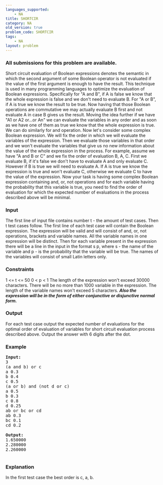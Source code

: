 ```yaml
---
languages_supported:
    - NA
title: SHORTCIR
category: NA
old_version: true
problem_code: SHORTCIR
tags:
    - NA
layout: problem
---
```

###  All submissions for this problem are available. 

Short circuit evaluation of Boolean expressions denotes the semantic in which the second argument of some Boolean operator is not evaluated if the value of the first argument is enough to have the result. This technique is used in many programming languages to optimize the evaluation of Boolean expressions. Specifically for "A and B", if A is false we know that the whole expression is false and we don't need to evaluate B. For "A or B", if A is true we know the result to be true. Now having that those Boolean operations are commutative we may actually evaluate B first and not evaluate A in case B gives us the result. Moving the idea further if we have "A1 or A2 or...or An" we can evaluate the variables in any order and as soon as we have one of them as true we know that the whole expression is true. We can do similarly for and operation. Now let's consider some complex Boolean expression. We will fix the order in which we will evaluate the variables of the expression. Then we evaluate those variables in that order and we won't evaluate the variables that give us no new information about the value of the whole expression in the process. For example, assume we have "A and B or C" and we fix the order of evaluation B, A, C. First we evaluate B, if it's false we don't have to evaluate A and only evaluate C. However if B is true we will need to evaluate A. If A is true we know the expression is true and won't evaluate C, otherwise we evaluate C to have the value of the expression. Now your task is having some complex Boolean expression containing and, or, not operations and for each variable having the probability that this variable is true, you need to find the order of evaluation for which the expected number of evaluations in the process described above will be minimal.

### Input

The first line of input file contains number t - the amount of test cases. Then t test cases follow. The first line of each test case will contain the Boolean expression. The expression will be valid and will consist of and, or, not operations, brackets and variable names. All the variable names in one expression will be distinct. Then for each variable present in the expression there will be a line in the input in the format s p, where s - the name of the variable and p - is the probability that the variable will be true. The names of the variables will consist of small Latin letters only.

### Constraints

1 &lt;= t &lt;= 50
 0 &lt; p &lt; 1 
 The length of the expression won't exceed 30000 characters.
 There will be no more than 1000 variable in the expression.
 The length of the variable names won't exceed 5 characters.
 ***Also the expression will be in the form of either conjunctive or disjunctive normal form.***

### Output

For each test case output the expected number of evaluations for the optimal order of evaluation of variables for short circuit evaluation process described above. Output the answer with 6 digits after the dot.

### Example

<pre><b>Input:</b>
3
(a and b) or c
a 0.3
b 0.4
c 0.5
(a or b) and (not d or c)
a 0.5
b 0.3
c 0.8
d 0.25
ab or bc or cd
ab 0.3
bc 0.1
cd 0.2

<b>Output:</b>
1.650000
2.280000
2.260000

</pre>
### Explanation

In the first test case the best order is c, a, b.
